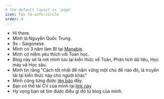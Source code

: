 ```yaml
---
# the default layout is 'page'
icon: fas fa-info-circle
order: 4
---
```


- Hi there.
- Mình là Nguyễn Quốc Trung.
- 9x - Saigonese.
- Mình có 3 năm làm BI tại [Manabie](https://www.manabie.vn/).
- Mình có niềm yêu thích với Toán học.
- Blog này sẽ là nơi mình lưu lại kiến thức về Toán, Phân tích dữ liệu, Học máy và Học sâu.
- Mình tin rằng "Cách tốt nhất để nắm vững một chủ đề nào đó, là truyền tải lại kiến thức này cho người khác"
- Mình cũng từng được [lên báo](https://doanthanhnien.vn/tin-tuc/hoi-sinh-vien-viet-nam/hoi-thanh-nien---sinh-vien-viet-nam-tai-malaysia-ket-noi-cong-dong) đấy.
- Bạn có thể tải CV của mình tại [link này]()
- Hy vọng bạn sẽ tìm được điều gì đó từ blog của mình.